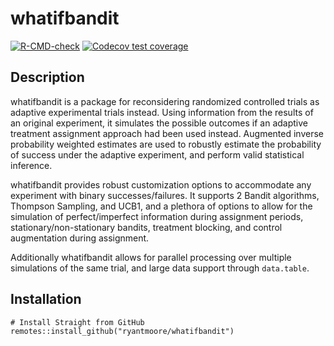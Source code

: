 # whatifbandit
<!-- badges: start -->
[![R-CMD-check](https://github.com/ryantmoore/whatifbandit/actions/workflows/R-CMD-check.yaml/badge.svg)](https://github.com/ryantmoore/whatifbandit/actions/workflows/R-CMD-check.yaml)
[![Codecov test coverage](https://codecov.io/gh/ryantmoore/whatifbandit/graph/badge.svg)](https://app.codecov.io/gh/ryantmoore/whatifbandit)
<!-- badges: end -->


## Description
whatifbandit is a package for reconsidering randomized controlled trials
as adaptive experimental trials instead. Using information from the results
of an original experiment, it simulates the possible outcomes if an 
adaptive treatment assignment approach had been used instead. Augmented inverse
probability weighted estimates are used to robustly estimate the probability
of success under the adaptive experiment, and perform valid statistical inference.

whatifbandit provides robust customization options to accommodate any experiment
with binary successes/failures. It supports 2 Bandit algorithms, Thompson Sampling,
and UCB1, and a plethora of options to allow for the simulation of perfect/imperfect
information during assignment periods, stationary/non-stationary bandits,
treatment blocking, and control augmentation during assignment.

Additionally whatifbandit allows for parallel processing over multiple
simulations of the same trial, and large data support through `data.table`.

## Installation
```
# Install Straight from GitHub
remotes::install_github("ryantmoore/whatifbandit")
```


